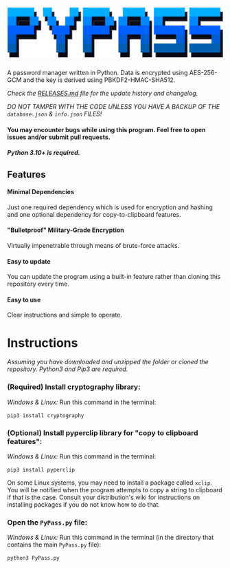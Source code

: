# ![PyPass](logo.png)
A password manager written in Python. Data is encrypted using AES-256-GCM and the key is derived using PBKDF2-HMAC-SHA512.

_Check the [RELEASES.md](https://github.com/BetaLost/PyPass/blob/master/RELEASES.md) file for the update history and changelog._

_DO NOT TAMPER WITH THE CODE UNLESS YOU HAVE A BACKUP OF THE `database.json` & `info.json` FILES!_

#### You may encounter bugs while using this program. Feel free to open issues and/or submit pull requests.

##### Python 3.10+ is required.

## Features
  #### Minimal Dependencies
  Just one required dependency which is used for encryption and hashing and one optional dependency for copy-to-clipboard features.
  
  #### "Bulletproof" Military-Grade Encryption
  Virtually impenetrable through means of brute-force attacks.
  
  #### Easy to update
  You can update the program using a built-in feature rather than cloning this repository every time.
  
  #### Easy to use
  Clear instructions and simple to operate.

# Instructions
_Assuming you have downloaded and unzipped the folder or cloned the repository. Python3 and Pip3 are required._

 ### (Required) Install cryptography library:
 _Windows & Linux:_ Run this command in the terminal: 
 ```
 pip3 install cryptography
 ```
 ### (Optional) Install pyperclip library for "copy to clipboard features":
 _Windows & Linux:_ Run this command in the terminal: 
 ```
 pip3 install pyperclip
 ```
 On some Linux systems, you may need to install a package called `xclip`. You will be notified when the program attempts to copy a string to clipboard if that is the case. Consult your distribution's wiki for instructions on installing packages if you do not know how to do that.
 
 ### Open the `PyPass.py` file:
 _Windows & Linux:_ Run this command in the terminal (in the directory that contains the main `PyPass.py` file): 
 ```
 python3 PyPass.py
 ```
